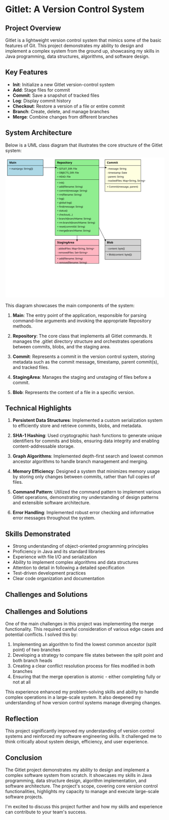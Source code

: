 # Gitlet: A Version Control System

## Project Overview

Gitlet is a lightweight version control system that mimics some of the basic features of Git. This project demonstrates my ability to design and implement a complex system from the ground up, showcasing my skills in Java programming, data structures, algorithms, and software design.

## Key Features

- **Init**: Initialize a new Gitlet version-control system
- **Add**: Stage files for commit
- **Commit**: Save a snapshot of tracked files
- **Log**: Display commit history
- **Checkout**: Restore a version of a file or entire commit
- **Branch**: Create, delete, and manage branches
- **Merge**: Combine changes from different branches

## System Architecture

Below is a UML class diagram that illustrates the core structure of the Gitlet system:

![Gitlet UML Class Diagram](gitlet-uml-diagram.svg)

This diagram showcases the main components of the system:

1. **Main**: The entry point of the application, responsible for parsing command-line arguments and invoking the appropriate Repository methods.

2. **Repository**: The core class that implements all Gitlet commands. It manages the .gitlet directory structure and orchestrates operations between commits, blobs, and the staging area.

3. **Commit**: Represents a commit in the version control system, storing metadata such as the commit message, timestamp, parent commit(s), and tracked files.

4. **StagingArea**: Manages the staging and unstaging of files before a commit.

5. **Blob**: Represents the content of a file in a specific version.

## Technical Highlights

1. **Persistent Data Structures**: Implemented a custom serialization system to efficiently store and retrieve commits, blobs, and metadata.

2. **SHA-1 Hashing**: Used cryptographic hash functions to generate unique identifiers for commits and blobs, ensuring data integrity and enabling content-addressable storage.

3. **Graph Algorithms**: Implemented depth-first search and lowest common ancestor algorithms to handle branch management and merging.

4. **Memory Efficiency**: Designed a system that minimizes memory usage by storing only changes between commits, rather than full copies of files.

5. **Command Pattern**: Utilized the command pattern to implement various Gitlet operations, demonstrating my understanding of design patterns and extensible software architecture.

6. **Error Handling**: Implemented robust error checking and informative error messages throughout the system.

## Skills Demonstrated

- Strong understanding of object-oriented programming principles
- Proficiency in Java and its standard libraries
- Experience with file I/O and serialization
- Ability to implement complex algorithms and data structures
- Attention to detail in following a detailed specification
- Test-driven development practices
- Clear code organization and documentation

## Challenges and Solutions

## Challenges and Solutions

One of the main challenges in this project was implementing the merge functionality. This required careful consideration of various edge cases and potential conflicts. I solved this by:

1. Implementing an algorithm to find the lowest common ancestor (split point) of two branches
2. Developing a strategy to compare file states between the split point and both branch heads
3. Creating a clear conflict resolution process for files modified in both branches
4. Ensuring that the merge operation is atomic - either completing fully or not at all

This experience enhanced my problem-solving skills and ability to handle complex operations in a large-scale system. It also deepened my understanding of how version control systems manage diverging changes.

## Reflection

This project significantly improved my understanding of version control systems and reinforced my software engineering skills. It challenged me to think critically about system design, efficiency, and user experience.
## Conclusion

The Gitlet project demonstrates my ability to design and implement a complex software system from scratch. It showcases my skills in Java programming, data structure design, algorithm implementation, and software architecture. The project's scope, covering core version control functionalities, highlights my capacity to manage and execute large-scale software projects.

I'm excited to discuss this project further and how my skills and experience can contribute to your team's success.
